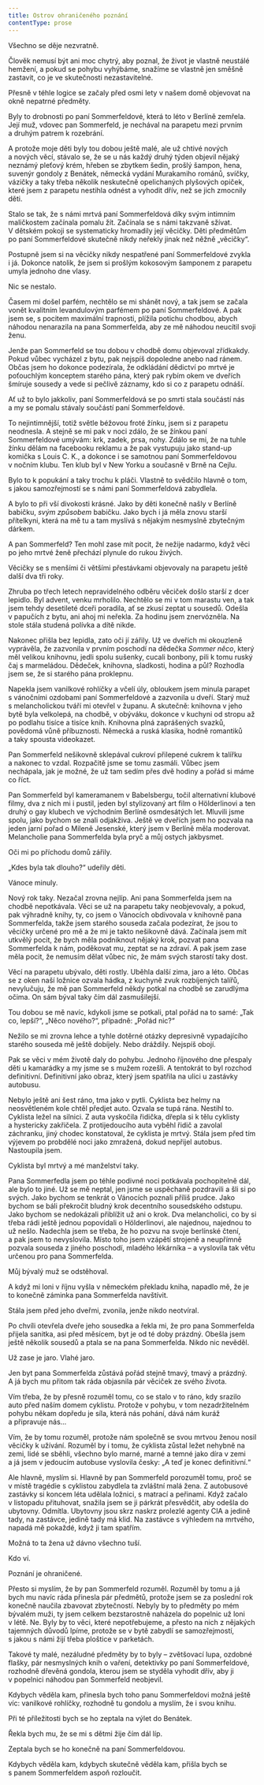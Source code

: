 ```yaml
---
title: Ostrov ohraničeného poznání
contentType: prose
---
```


Všechno se děje nezvratně.

Člověk nemusí být ani moc chytrý, aby poznal, že život je vlastně neustálé hemžení, a pokud se pohybu vyhýbáme, snažíme se vlastně jen směšně zastavit, co je ve skutečnosti nezastavitelné.

Přesně v téhle logice se začaly před osmi lety v našem domě objevovat na okně nepatrné předměty.

Byly to drobnosti po paní Sommerfeldové, která to léto v Berlíně zemřela. Její muž, vdovec pan Sommerfeld, je nechával na parapetu mezi prvním a druhým patrem k rozebrání.

A protože moje děti byly tou dobou ještě malé, ale už chtivé nových a nových věcí, stávalo se, že se u nás každý druhý týden objevil nějaký neznámý pleťový krém, hřeben se zbytkem šedin, prošlý šampon, hena, suvenýr gondoly z Benátek, německá vydání Murakamiho románů, svíčky, vázičky a taky třeba několik neskutečně opelichaných plyšových opiček, které jsem z parapetu nestihla odnést a vyhodit dřív, než se jich zmocnily děti.

Stalo se tak, že s námi mrtvá paní Sommerfeldová díky svým intimním maličkostem začínala pomalu žít. Začínala se s námi takzvaně sžívat. V dětském pokoji se systematicky hromadily její věcičky. Děti předmětům po paní Sommerfeldové skutečně nikdy neřekly jinak než něžně „věcičky“.

Postupně jsem si na věcičky nikdy nespatřené paní Sommer­feldové zvykla i já. Dokonce natolik, že jsem si prošlým kokosovým šamponem z parapetu umyla jednoho dne vlasy.

Nic se nestalo.

Časem mi došel parfém, nechtělo se mi shánět nový, a tak jsem se začala vonět kvalitním levandulovým parfémem po paní Sommerfeldové. A pak jsem se, s pocitem maximální trapnosti, plížila potichu chodbou, abych náhodou nenarazila na pana Sommerfelda, aby ze mě náhodou neucítil svoji ženu.

Jenže pan Sommerfeld se tou dobou v chodbě domu objevoval zřídkakdy. Pokud vůbec vycházel z bytu, pak nejspíš dopoledne anebo nad ránem. Občas jsem ho dokonce podezírala, že odkládání dědictví po mrtvé je poťouchlým konceptem starého pána, který pak rybím okem ve dveřích šmíruje sousedy a vede si pečlivě záznamy, kdo si co z parapetu odnáší.

Ať už to bylo jakkoliv, paní Sommerfeldová se po smrti stala součástí nás a my se pomalu stávaly součástí paní Sommerfeldové.

To nejintimnější, totiž světle béžovou froté žínku, jsem si z parapetu neodnesla. A stejně se mi pak v noci zdálo, že se žínkou paní Sommerfeldové umývám: krk, zadek, prsa, nohy. Zdálo se mi, že na tuhle žínku dělám na facebooku reklamu a že pak vystupuju jako stand-up komička s Louis C. K., a dokonce i se samotnou paní Sommerfeldovou v nočním klubu. Ten klub byl v New Yorku a současně v Brně na Cejlu.

Bylo to k popukání a taky trochu k pláči. Vlastně to svědčilo hlavně o tom, s jakou samozřejmostí se s námi paní Sommerfeldová zabydlela.

A bylo to při vší divokosti krásné. Jako by děti konečně našly v Berlíně babičku, _svým způsobem_ babičku. Jako bych i já měla znovu starší přítelkyni, která na mě tu a tam myslívá s nějakým nesmyslně zbytečným dárkem.

A pan Sommerfeld? Ten mohl zase mít pocit, že nežije nadarmo, když věci po jeho mrtvé ženě přechází plynule do rukou živých.

Věcičky se s menšími či většími přestávkami objevovaly na parapetu ještě další dva tři roky.

  

Zhruba po třech letech nepravidelného odběru věciček došlo starší z dcer lepidlo. Byl advent, venku mrholilo. Nechtělo se mi v tom marastu ven, a tak jsem tehdy desetileté dceři poradila, ať se zkusí zeptat u sousedů. Odešla v papučích z bytu, ani ahoj mi neřekla. Za hodinu jsem znervózněla. Na stole stála studená polívka a dítě nikde.

Nakonec přišla bez lepidla, zato oči jí zářily. Už ve dveřích mi okouzleně vyprávěla, že zazvonila v prvním poschodí na dědečka _Sommer něco_, který měl velikou knihovnu, jedli spolu sušenky, cucali bonbony, pili k tomu ruský čaj s marmeládou. Dědeček, knihovna, sladkosti, hodina a půl? Rozhodla jsem se, že si starého pána proklepnu.

Napekla jsem vanilkové rohlíčky a včelí úly, obloukem jsem minula parapet s vánočními ozdobami paní Sommerfeldové a zazvonila u dveří. Starý muž s melancholickou tváří mi otevřel v županu. A skutečně: knihovna v jeho bytě byla velkolepá, na chodbě, v obýváku, dokonce v kuchyni od stropu až po podlahu tisíce a tisíce knih. Knihovna plná zaprášených svazků, povědomá vůně příbuznosti. Německá a ruská klasika, hodně romantiků a taky spousta videokazet.

Pan Sommerfeld nešikovně sklepával cukroví přilepené cukrem k talířku a nakonec to vzdal. Rozpačitě jsme se tomu zasmáli. Vůbec jsem nechápala, jak je možné, že už tam sedím přes dvě hodiny a pořád si máme co říct.

Pan Sommerfeld byl kameramanem v Babelsbergu, točil alternativní klubové filmy, dva z nich mi i pustil, jeden byl stylizovaný art film o Hölderlinovi a ten druhý o gay klubech ve východním Berlíně osmdesátých let. Mluvili jsme spolu, jako bychom se znali odjakživa. Ještě ve dveřích jsem ho pozvala na jeden jarní pořad o Mileně Jesenské, který jsem v Berlíně měla moderovat. Melancholie pana Sommerfelda byla pryč a můj ostych jakbysmet.

Oči mi po příchodu domů zářily.

„Kdes byla tak dlouho?“ udeřily děti.

  

Vánoce minuly.

Nový rok taky. Nezačal zrovna nejlíp. Ani pana Sommerfelda jsem na chodbě nepotkávala. Věci se už na parapetu taky neobjevovaly, a pokud, pak výhradně knihy, ty, co jsem o Vánocích obdivovala v knihovně pana Sommerfelda, takže jsem starého souseda začala podezírat, že jsou to věcičky určené pro mě a že mi je takto nešikovně dává. Začínala jsem mít utkvělý pocit, že bych měla podniknout nějaký krok, pozvat pana Sommerfelda k nám, poděkovat mu, zeptat se na zdraví. A pak jsem zase měla pocit, že nemusím dělat vůbec nic, že mám svých starostí taky dost.

  

Věcí na parapetu ubývalo, děti rostly. Uběhla další zima, jaro a léto. Občas se z oken naší ložnice ozvala hádka, z kuchyně zvuk rozbíjených talířů, nevylučuju, že mě pan Sommerfeld někdy potkal na chodbě se zarudlýma očima. On sám býval taky čím dál zasmušilejší.

Tou dobou se mě navíc, kdykoli jsme se potkali, ptal pořád na to samé: „Tak co, lepší?“, „Něco nového?“, případně: „Pořád nic?“

Nežilo se mi zrovna lehce a tyhle dotěrné otázky depresivně vypadajícího starého souseda mě ještě dobíjely. Nebo dráždily. Nejspíš obojí.

  

Pak se věci v mém životě daly do pohybu. Jednoho říjnového dne přespaly děti u kamarádky a my jsme se s mužem rozešli. A tentokrát to byl rozchod definitivní. Definitivní jako obraz, který jsem spatřila na ulici u zastávky autobusu.

Nebylo ještě ani šest ráno, tma jako v pytli. Cyklista bez helmy na neosvětleném kole chtěl předjet auto. Ozvala se tupá rána. Nestihl to. Cyklista ležel na silnici. Z auta vyskočila řidička, dřepla si k tělu cyklisty a hystericky zakřičela. Z protijedoucího auta vyběhl řidič a zavolal záchranku, jiný chodec konstatoval, že cyklista je mrtvý. Stála jsem před tím výjevem po probdělé noci jako zmražená, dokud nepřijel autobus. Nastoupila jsem.

Cyklista byl mrtvý a mé manželství taky.

  

Pana Sommerfedla jsem po téhle podivné noci potkávala pochopitelně dál, ale bylo to jiné. Už se mě neptal, jen jsme se uspěchaně pozdravili a šli si po svých. Jako bychom se tenkrát o Vánocích poznali příliš prudce. Jako bychom se báli překročit bludný krok decentního sousedského odstupu. Jako bychom se nedokázali přiblížit už ani o krok. Dva melancholici, co by si třeba rádi ještě jednou popovídali o Hölderlinovi, ale najednou, najednou to už nešlo. Nadechla jsem se třeba, že ho pozvu na svoje berlínské čtení, a pak jsem to nevyslovila. Místo toho jsem vzápětí strojeně a neupřímně pozvala souseda z jiného poschodí, mladého lékárníka – a vyslovila tak větu určenou pro pana Sommerfelda.

  

Můj bývalý muž se odstěhoval.

A když mi loni v říjnu vyšla v německém překladu kniha, napadlo mě, že je to konečně záminka pana Sommerfelda navštívit.

Stála jsem před jeho dveřmi, zvonila, jenže nikdo neotvíral.

Po chvíli otevřela dveře jeho sousedka a řekla mi, že pro pana Sommerfelda přijela sanitka, asi před měsícem, byt je od té doby prázdný. Obešla jsem ještě několik sousedů a ptala se na pana Sommerfelda. Nikdo nic nevěděl.

  

Už zase je jaro. Vlahé jaro.

Jen byt pana Sommerfelda zůstává pořád stejně tmavý, tmavý a prázdný. A já bych mu přitom tak ráda objasnila pár věciček ze svého života.

Vím třeba, že by přesně rozuměl tomu, co se stalo v to ráno, kdy srazilo auto před naším domem cyklistu. Protože v pohybu, v tom nezadržitelném pohybu někam dopředu je síla, která nás pohání, dává nám kuráž a připravuje nás…

Vím, že by tomu rozuměl, protože nám společně se svou mrtvou ženou nosil věcičky k užívání. Rozuměl by i tomu, že cyklista zůstal ležet nehybně na zemi, lidé se sběhli, všechno bylo marné, marné a temné jako díra v zemi a já jsem v jedoucím autobuse vyslovila česky: „A teď je konec definitivní.“

Ale hlavně, myslím si. Hlavně by pan Sommerfeld porozuměl tomu, proč se v místě tragédie s cyklistou zabydlela ta zvláštní malá žena. Z autobusové zastávky si koncem léta udělala ložnici, s matrací a peřinami. Když začalo v listopadu přituhovat, snažila jsem se ji párkrát přesvědčit, aby odešla do ubytovny. Odmítla. Ubytovny jsou skrz naskrz prolezlé agenty CIA a jedině tady, na zastávce, jedině tady má klid. Na zastávce s výhledem na mrtvého, napadá mě pokaždé, když ji tam spatřím.

Možná to ta žena už dávno všechno tuší.

Kdo ví.

Poznání je ohraničené.

  

Přesto si myslím, že by pan Sommerfeld rozuměl. Rozuměl by tomu a já bych mu navíc ráda přinesla pár předmětů, protože jsem se za poslední rok konečně naučila zbavovat zbytečností. Nebyly by to předměty po mém bývalém muži, ty jsem celkem bezstarostně naházela do popelnic už loni v létě. Ne. Byly by to věci, které nepotřebujeme, a přesto na nich z nějakých tajemných důvodů lpíme, protože se v bytě zabydlí se samozřejmostí, s jakou s námi žijí třeba ploštice v parketách.

Takové ty malé, nezáludné předměty by to byly – zvětšovací lupa, ozdobné flašky, pár nesmyslných knih o vaření, detektivky po paní Sommerfeldové, rozhodně dřevěná gondola, kterou jsem se styděla vyhodit dřív, aby ji v popelnici náhodou pan Sommerfeld neobjevil.

Kdybych věděla kam, přinesla bych toho panu Sommerfeldovi možná ještě víc: vanilkové rohlíčky, rozhodně tu gondolu a myslím, že i svou knihu.

Při té příležitosti bych se ho zeptala na výlet do Benátek.

Řekla bych mu, že se mi s dětmi žije čím dál líp.

Zeptala bych se ho konečně na paní Sommerfeldovou.

  

Kdybych věděla kam, kdybych skutečně věděla kam, přišla bych se s panem Sommerfeldem aspoň rozloučit.
